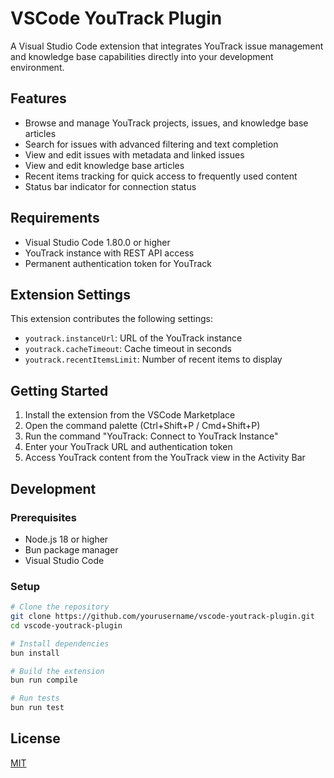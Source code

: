 # VSCode YouTrack Plugin

A Visual Studio Code extension that integrates YouTrack issue management and knowledge base capabilities directly into your development environment.

## Features

- Browse and manage YouTrack projects, issues, and knowledge base articles
- Search for issues with advanced filtering and text completion
- View and edit issues with metadata and linked issues
- View and edit knowledge base articles
- Recent items tracking for quick access to frequently used content
- Status bar indicator for connection status

## Requirements

- Visual Studio Code 1.80.0 or higher
- YouTrack instance with REST API access
- Permanent authentication token for YouTrack

## Extension Settings

This extension contributes the following settings:

* `youtrack.instanceUrl`: URL of the YouTrack instance
* `youtrack.cacheTimeout`: Cache timeout in seconds
* `youtrack.recentItemsLimit`: Number of recent items to display

## Getting Started

1. Install the extension from the VSCode Marketplace
2. Open the command palette (Ctrl+Shift+P / Cmd+Shift+P)
3. Run the command "YouTrack: Connect to YouTrack Instance"
4. Enter your YouTrack URL and authentication token
5. Access YouTrack content from the YouTrack view in the Activity Bar

## Development

### Prerequisites

- Node.js 18 or higher
- Bun package manager
- Visual Studio Code

### Setup

```bash
# Clone the repository
git clone https://github.com/yourusername/vscode-youtrack-plugin.git
cd vscode-youtrack-plugin

# Install dependencies
bun install

# Build the extension
bun run compile

# Run tests
bun run test
```

## License

[MIT](LICENSE)
